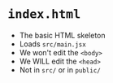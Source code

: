 # `index.html`

- The basic HTML skeleton
- Loads `src/main.jsx`
- We won't edit the `<body>`
- We WILL edit the `<head>`
- Not in `src/` or in `public/`
